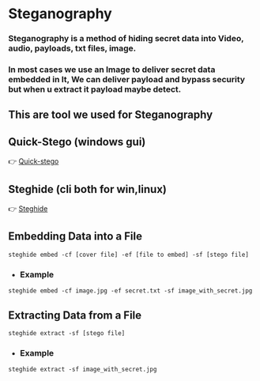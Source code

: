 # Steganography
### Steganography is a method of hiding secret data into Video, audio, payloads, txt files, image.
### In most cases we use an Image to deliver secret data embedded in It, We can deliver payload and bypass security but when u extract it payload maybe detect.
## This are tool we used for Steganography
## Quick-Stego (windows gui)
👉 [Quick-stego](https://github.com/Esther7171/steganography/raw/main/QS12Setup.zip)
## Steghide (cli both for win,linux)
👉 [Steghide](https://github.com/Esther7171/steganography/raw/main/steghide-0.5.1-win32.zip)

## Embedding Data into a File
```
steghide embed -cf [cover file] -ef [file to embed] -sf [stego file]
```
* ### Example
```
steghide embed -cf image.jpg -ef secret.txt -sf image_with_secret.jpg
```
## Extracting Data from a File
```
steghide extract -sf [stego file]
```
* ### Example
```
steghide extract -sf image_with_secret.jpg
```
